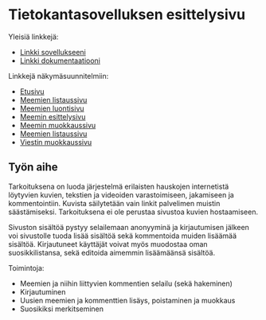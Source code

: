 # Tietokantasovelluksen esittelysivu

Yleisiä linkkejä:

* [Linkki sovellukseeni](http://sobackr.users.cs.helsinki.fi/memeDB/)
* [Linkki dokumentaatiooni](doc/dokumentaatio.pdf)

Linkkejä näkymäsuunnitelmiin:

- [Etusivu](http://sobackr.users.cs.helsinki.fi/memeDB/)
- [Meemien listaussivu](http://sobackr.users.cs.helsinki.fi/memeDB/memes)
- [Meemien luontisivu](http://sobackr.users.cs.helsinki.fi/memeDB/memes/create)
- [Meemin esittelysivu](http://sobackr.users.cs.helsinki.fi/memeDB/memes/1)
- [Meemin muokkaussivu](http://sobackr.users.cs.helsinki.fi/memeDB/memes/1/edit)
- [Meemien listaussivu](http://sobackr.users.cs.helsinki.fi/memeDB/memes)
- [Viestin muokkaussivu](http://sobackr.users.cs.helsinki.fi/memeDB/message/1/edit)

## Työn aihe

Tarkoituksena on luoda järjestelmä erilaisten hauskojen internetistä löytyvien kuvien, tekstien ja videoiden varastoimiseen, jakamiseen ja kommentointiin. Kuvista säilytetään vain
linkit palvelimen muistin säästämiseksi. Tarkoituksena ei ole perustaa sivustoa kuvien hostaamiseen.

Sivuston sisältöä pystyy selailemaan anonyyminä ja kirjautumisen jälkeen voi sivustolle tuoda lisää sisältöä sekä kommentoida muiden lisäämää sisältöä. Kirjautuneet käyttäjät voivat myös muodostaa oman suosikkilistansa, sekä editoida aimemmin lisäämäänsä sisältöä.

Toimintoja:
- Meemien ja niihin liittyvien kommentien selailu (sekä hakeminen)
- Kirjautuminen
- Uusien meemien ja kommenttien lisäys, poistaminen ja muokkaus
- Suosikiksi merkitseminen
